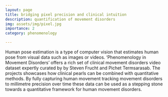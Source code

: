 ```yaml
---
layout: page
title: bridging pixel precision and clinical intuition
description: quantification of movement disorders
img: assets/img/pixel.jpg
importance: 2
category: phenomenology

---
```

Human pose estimation is a type of computer vision that estimates human pose from visual data such as images or videos.  ‘Phenomenology in Movement Disorders’ offers a rich set of clinical movement disorders video dataset expertly curated by  by Steven Frucht and Pichet Termsarasab.  The projects showcases how clinical pearls can be combined with quantitative methods. By fully capturing human movement tracking movement disorders to millimetre precision over time these data can be used as a stepping stone towards a quantitative framework for human movement disorders.  
